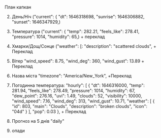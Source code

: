 План капкан

2) День/Ніч ("current": {
    "dt": 1646318698,
    "sunrise": 1646306882,
    "sunset": 1646347929,) 
3) Температура ("current": { "temp": 282.21,
    "feels_like": 278.41,
    "pressure": 1014,
    "humidity": 65,) + переклад
4) Хмарки/Дощ/Сонце ("weather": [:  "description": "scattered clouds", + Переклад
5) Вітер  "wind_speed": 8.75,
    "wind_deg": 360,
    "wind_gust": 13.89 + Переклад
6) Назва міста "timezone": "America/New_York", +Переклад
7) Погодинна температура:   "hourly": [
    {
      "dt": 1646316000,
      "temp": 281.94,
      "feels_like": 278.49,
      "pressure": 1014,
      "humidity": 67,
      "dew_point": 276.16,
      "uvi": 1.49,
      "clouds": 52,
      "visibility": 10000,
      "wind_speed": 7.16,
      "wind_deg": 313,
      "wind_gust": 10.71,
      "weather": [
        {
          "id": 803,
          "main": "Clouds",
          "description": "broken clouds",
          "icon": "04d"
        }
      ],
      "pop": 0.03
    }, + Переклад
8) Прогноз на 5 днів "daily"     

10) опади

 
  
  
       

